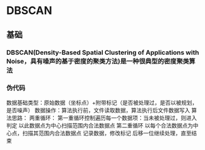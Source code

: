 # DBSCAN

## 基础
### DBSCAN(Density-Based Spatial Clustering of Applications with Noise，具有噪声的基于密度的聚类方法)是一种很典型的密度聚类算法

### 伪代码
数据基础类型：原始数据（坐标点）+附带标记（是否被处理过，是否以被规划，是否噪声）
	数据操作：算法执行前，文件读取数据，算法执行后文件数据写入
	算法思路：
		两重循环：
			第一重循环控制遍历每一个数据项：当未被处理过，则进入判定
				以此数据点为中心扫描范围内合法数据点
					第二重循环
以每个合法数据点为中心点，扫描其范围内合法数据点
记录数据，修改标记
后移一位继续处理，直至结束


